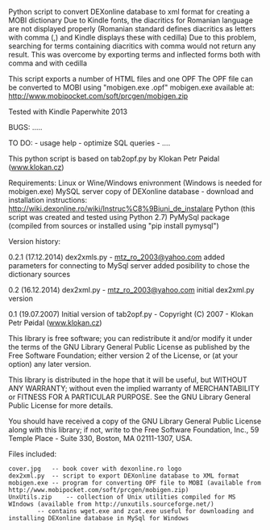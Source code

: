 

Python script to convert DEXonline database to xml format for creating a MOBI dictionary
Due to Kindle fonts, the diacritics for Romanian language are not displayed properly
(Romanian standard defines diacritics as letters with comma (,) and Kindle displays these with cedilla)
Due to this problem, searching for terms containing diacritics with comma would not return any result.
This was overcome by exporting terms and inflected forms both with comma and with cedilla


This script exports a number of HTML files and one OPF
The OPF file can be converted to MOBI using "mobigen.exe <file>.opf"
mobigen.exe available at:
  http://www.mobipocket.com/soft/prcgen/mobigen.zip

Tested with Kindle Paperwhite 2013

BUGS:
		..... 

TO DO:
		- usage help
		- optimize SQL queries
		- ....

This python script is based on tab2opf.py by Klokan Petr Pøidal (www.klokan.cz)

Requirements:
		Linux or Wine/Windows enivronment (Windows is needed for mobigen.exe)
		MySQL server
		copy of DEXonline database - download and installation instructions: http://wiki.dexonline.ro/wiki/Instruc%C8%9Biuni_de_instalare
		Python (this script was created and tested using Python 2.7)
		PyMySql package (compiled from sources or installed using "pip install pymysql")
		

Version history:

0.2.1	(17.12.2014) dex2xmls.py - mtz_ro_2003@yahoo.com
			added parameters for connecting to MySql server
			added posibility to chose the dictionary sources

0.2		(16.12.2014) dex2xml.py - mtz_ro_2003@yahoo.com
			initial dex2xml.py version

0.1		(19.07.2007) Initial version of tab2opf.py - Copyright (C) 2007 - Klokan Petr Pøidal (www.klokan.cz)

This library is free software; you can redistribute it and/or
modify it under the terms of the GNU Library General Public
License as published by the Free Software Foundation; either
version 2 of the License, or (at your option) any later version.

This library is distributed in the hope that it will be useful,
but WITHOUT ANY WARRANTY; without even the implied warranty of
MERCHANTABILITY or FITNESS FOR A PARTICULAR PURPOSE.  See the GNU
Library General Public License for more details.

You should have received a copy of the GNU Library General Public
License along with this library; if not, write to the
Free Software Foundation, Inc., 59 Temple Place - Suite 330,
Boston, MA 02111-1307, USA.


Files included:

	cover.jpg	-- book cover with dexonline.ro logo
	dex2xml.py	-- script to export DEXonline database to XML format
	mobigen.exe	-- program for converting OPF file to MOBI (available from http://www.mobipocket.com/soft/prcgen/mobigen.zip)
	UnxUtils.zip	-- collection of Unix utilities compiled for MS WIndows (available from http://unxutils.sourceforge.net/)
			-- contains wget.exe and zcat.exe useful for downloading and installing DEXonline database in MySql for Windows
